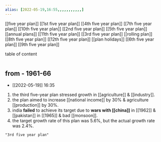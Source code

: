 ```yaml
---
alias: [2022-05-19,16:55,,,,,,,,,,,]
---
```

[[five year plan]]
[[1st five year plan]]    [[4th five year plan]]  [[7th five year plan]]   [[10th five year plan]]
[[2nd five year plan]]  [[5th five year plan]]   [[annual plans]]           [[11th five year plan]]
[[3rd five year plan]]   [[rolling plan]]             [[8th five year plan]]   [[12th five year plan]]
[[plan holidays]]          [[6th five year plan]]   [[9th five year plan]]

table of content
```toc
```
## from - 1961-66
- [[2022-05-19]] 16:35
1. the third five-year plan stressed growth in [[agriculture]] & [[industry]].
2. the plan aimed to increase [[national income]] by 30% & agriculture [[production]] by 30%.
3. india **failed** to achieve its target due to **wars with [[china]]** in [[1962]] & [[pakistan]] in [[1965]] & bad [[monsoon]].
4. the target growth rate of this plan was 5.6%, but the actual growth rate was 2.4%.
```query
"3rd five year plan"
```
